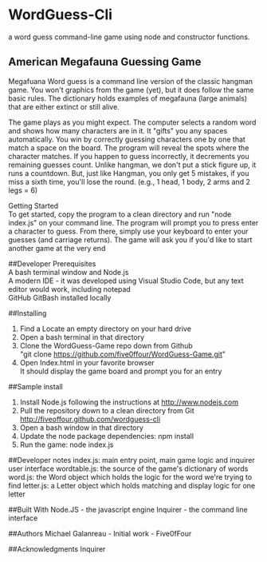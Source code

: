 # WordGuess-Cli
a word guess command-line game using node and constructor functions.

## American Megafauna Guessing Game

Megafuana Word guess is a command line version of the classic hangman game. You won't graphics from the game (yet), but it does follow the same basic rules. The dictionary holds examples of megafauna (large animals) that are either extinct or still alive.

The game plays as you might expect. The computer selects a random word and shows how many characters are in it.  It "gifts" you any spaces automatically.   You win by correctly guessing characters one by one that match a space on the board. The program will reveal the spots where the character matches. If you happen to guess incorrectly, it decrements you remaining guesses count. Unlike hangman, we don't put a stick figure up, it runs a countdown. But, just like Hangman, you only get 5 mistakes, if you miss a sixth time, you'll lose the round.  (e.g., 1 head, 1 body, 2 arms and 2 legs = 6)  
  
Getting Started  
To get started,  copy the program to a clean directory and run "node index.js" on your command line. The program will prompt you to press enter a character to guess. From there,  simply use your keyboard to enter your guesses (and carriage returns). The game will ask you if you'd like to start another game at the very end  
  
##Developer Prerequisites  
A bash terminal window and Node.js  
A modern IDE - it was developed using Visual Studio Code, but any text editor would work, including notepad  
GitHub 
GitBash installed locally  
  
##Installing  
1.  Find a Locate an empty directory on your hard drive  
2.  Open a bash terminal in that directory  
3.  Clone the WordGuess-Game repo down from Github   
         "git clone https://github.com/five0ffour/WordGuess-Game.git"  
4.  Open Index.html in your favorite browser  
        It should display the game board and prompt you for an entry  
  
##Sample install    
1.  Install Node.js following the instructions at http://www.nodejs.com  
2.  Pull the repository down to a clean directory from Git http://fiveoffour.github.com/wordguess-cli  
3.  Open a bash window in that directory
4.  Update the node package dependencies:   npm install  
5.  Run the game:  node index.js  
  
##Developer notes
index.js:  main entry point, main game logic and inquirer user interface
wordtable.js:  the source of the game's dictionary of words        
word.js:   the Word object which holds the logic for the word we're trying to find
letter.js: a Letter object which holds matching and display logic for one letter

##Built With
Node.JS - the javascript engine
Inquirer - the command line interface

##Authors
Michael Galanreau - Initial work - Five0fFour

##Acknowledgments
Inquirer  